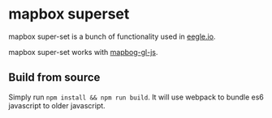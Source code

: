 # mapbox superset

mapbox super-set is a bunch of functionality used in [eegle.io](https://www.eegle.io).

mapbox super-set works with [mapbog-gl-js](https://www.mapbox.com/mapbox-gl-js/api/).

## Build from source

Simply run `npm install && npm run build`. It will use webpack to bundle es6 javascript to older javascript.
